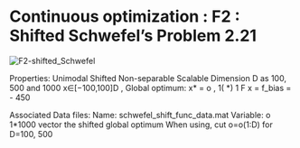 # Continuous optimization : F2 : Shifted Schwefel’s Problem 2.21


![F2-shifted_Schwefel](F2-shifted_Schwefel.png)

Properties:
Unimodal
Shifted
Non-separable
Scalable
Dimension D as 100, 500 and 1000
x∈[−100,100]D , Global optimum: x* = o , 1( *) 1 F x = f_bias = - 450

Associated Data files:
Name: schwefel_shift_func_data.mat
Variable: o 1*1000 vector the shifted global optimum
When using, cut o=o(1:D) for D=100, 500
